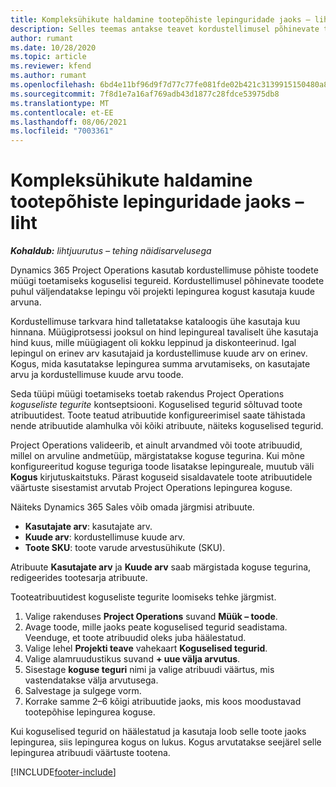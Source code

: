 ```yaml
---
title: Kompleksühikute haldamine tootepõhiste lepinguridade jaoks – liht
description: Selles teemas antakse teavet kordustellimusel põhinevate toodete müügi toetamise kohta.
author: rumant
ms.date: 10/28/2020
ms.topic: article
ms.reviewer: kfend
ms.author: rumant
ms.openlocfilehash: 6bd4e11bf96d9f7d77c77fe081fde02b421c3139915150480a8d1a4d812887f6
ms.sourcegitcommit: 7f8d1e7a16af769adb43d1877c28fdce53975db8
ms.translationtype: MT
ms.contentlocale: et-EE
ms.lasthandoff: 08/06/2021
ms.locfileid: "7003361"
---
```

# <a name="manage-complex-units-for-product-based-contract-lines---lite"></a>Kompleksühikute haldamine tootepõhiste lepinguridade jaoks – liht

_**Kohaldub:** lihtjuurutus – tehing näidisarvelusega_

Dynamics 365 Project Operations kasutab kordustellimuse põhiste toodete müügi toetamiseks koguselisi tegureid. Kordustellimusel põhinevate toodete puhul väljendatakse lepingu või projekti lepingurea kogust kasutaja kuude arvuna.

Kordustellimuse tarkvara hind talletatakse kataloogis ühe kasutaja kuu hinnana. Müügiprotsessi jooksul on hind lepingureal tavaliselt ühe kasutaja hind kuus, mille müügiagent oli kokku leppinud ja diskonteerinud. Igal lepingul on erinev arv kasutajaid ja kordustellimuse kuude arv on erinev. Kogus, mida kasutatakse lepingurea summa arvutamiseks, on kasutajate arvu ja kordustellimuse kuude arvu toode.

Seda tüüpi müügi toetamiseks toetab rakendus Project Operations *koguseliste tegurite* kontseptsiooni. Koguselised tegurid sõltuvad toote atribuutidest. Toote teatud atribuutide konfigureerimisel saate tähistada nende atribuutide alamhulka või kõiki atribuute, näiteks koguselised tegurid.

Project Operations valideerib, et ainult arvandmed või toote atribuudid, millel on arvuline andmetüüp, märgistatakse koguse tegurina. Kui mõne konfigureeritud koguse teguriga toode lisatakse lepingureale, muutub väli **Kogus** kirjutuskaitstuks. Pärast koguseid sisaldavatele toote atribuutidele väärtuste sisestamist arvutab Project Operations lepingurea koguse.

Näiteks Dynamics 365 Sales võib omada järgmisi atribuute.

- **Kasutajate arv**: kasutajate arv.
- **Kuude arv**: kordustellimuse kuude arv.
- **Toote SKU**: toote varude arvestusühikute (SKU).

Atribuute **Kasutajate arv** ja **Kuude arv** saab märgistada koguse tegurina, redigeerides tootesarja atribuute.

Tooteatribuutidest koguseliste tegurite loomiseks tehke järgmist.

1. Valige rakenduses **Project Operations** suvand **Müük – toode**.
2. Avage toode, mille jaoks peate koguselised tegurid seadistama. Veenduge, et toote atribuudid oleks juba häälestatud.
3. Valige lehel **Projekti teave** vahekaart **Koguselised tegurid**.
4. Valige alamruudustikus suvand **+ uue välja arvutus**.
5. Sisestage **koguse teguri** nimi ja valige atribuudi väärtus, mis vastendatakse välja arvutusega.
6. Salvestage ja sulgege vorm.
7. Korrake samme 2–6 kõigi atribuutide jaoks, mis koos moodustavad tootepõhise lepingurea koguse.

Kui koguselised tegurid on häälestatud ja kasutaja loob selle toote jaoks lepingurea, siis lepingurea kogus on lukus. Kogus arvutatakse seejärel selle lepingurea atribuudi väärtuste tootena.


[!INCLUDE[footer-include](../../includes/footer-banner.md)]